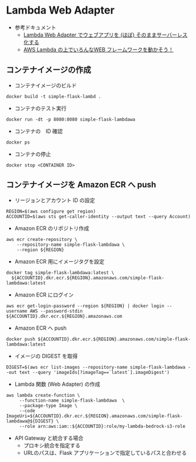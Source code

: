 # Lambda Web Adapter 

- 参考ドキュメント
  - [Lambda Web Adapter でウェブアプリを (ほぼ) そのままサーバーレス化する](https://aws.amazon.com/jp/builders-flash/202301/lambda-web-adapter/)
  - [AWS Lambda の上でいろんなWEB フレームワークを動かそう！](https://speakerdeck.com/_kensh/web-frameworks-on-lambda)

## コンテナイメージの作成
- コンテナイメージのビルド
```
docker build -t simple-flask-lambd .
```

- コンテナのテスト実行
```
docker run -dt -p 8080:8080 simple-flask-lambdawa
```

- コンテナの　ID 確認
```
docker ps
```

- コンテナの停止
```
docker stop <CONTAINER ID>
```

## コンテナイメージを Amazon ECR へ push
- リージョンとアカウント ID の設定
```
REGION=$(aws configure get region)
ACCOUNTID=$(aws sts get-caller-identity --output text --query Account)
```

- Amazon ECR のリポジトリ作成
```
aws ecr create-repository \
    --repository-name simple-flask-lambdawa \
    --region ${REGION}
```

- Amazon ECR 用にイメージタグを設定
```
docker tag simple-flask-lambdawa:latest \
  ${ACCOUNTID}.dkr.ecr.${REGION}.amazonaws.com/simple-flask-lambdawa:latest
```

- Amazon ECR にログイン
```
aws ecr get-login-password --region ${REGION} | docker login --username AWS --password-stdin ${ACCOUNTID}.dkr.ecr.${REGION}.amazonaws.com
```

- Amazon ECR へ push
```
docker push ${ACCOUNTID}.dkr.ecr.${REGION}.amazonaws.com/simple-flask-lambdawa:latest
```

- イメージの DIGEST を取得
```
DIGEST=$(aws ecr list-images --repository-name simple-flask-lambdawa --out text --query 'imageIds[?imageTag==`latest`].imageDigest')
```

- Lambda 関数 (Web Adapter) の作成
```
aws lambda create-function \
     --function-name simple-flask-lambdawa  \
     --package-type Image \
     --code ImageUri=${ACCOUNTID}.dkr.ecr.${REGION}.amazonaws.com/simple-flask-lambdawa@${DIGEST} \
     --role arn:aws:iam::${ACCOUNTID}:role/my-lambda-bedrock-s3-role
```

- API Gateway と統合する場合
  - プロキシ統合を指定する
  - URLのパスは、Flask アプリケーションで指定しているパスと合わせる 